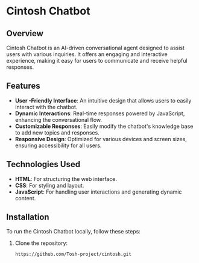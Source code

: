 # Cintosh Chatbot

## Overview
Cintosh Chatbot is an AI-driven conversational agent designed to assist users with various inquiries. It offers an engaging and interactive experience, making it easy for users to communicate and receive helpful responses.

## Features
- **User -Friendly Interface**: An intuitive design that allows users to easily interact with the chatbot.
- **Dynamic Interactions**: Real-time responses powered by JavaScript, enhancing the conversational flow.
- **Customizable Responses**: Easily modify the chatbot's knowledge base to add new topics and responses.
- **Responsive Design**: Optimized for various devices and screen sizes, ensuring accessibility for all users.

## Technologies Used
- **HTML**: For structuring the web interface.
- **CSS**: For styling and layout.
- **JavaScript**: For handling user interactions and generating dynamic content.

## Installation
To run the Cintosh Chatbot locally, follow these steps:
1. Clone the repository:
   ```bash
   https://github.com/Tosh-project/cintosh.git
